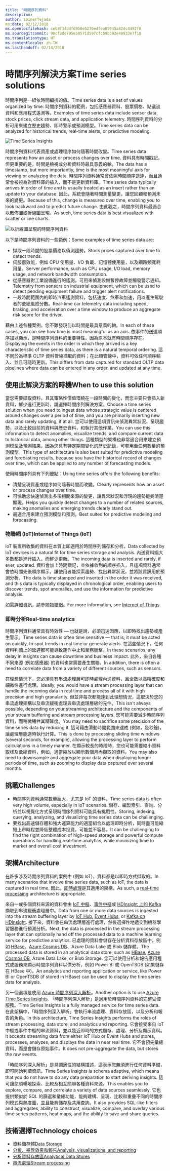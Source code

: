 ```yaml
---
title: "時間序列資料"
description: 
author: zoinerTejada
ms:date: 02/12/2018
ms.openlocfilehash: ceb8f34d4fd950e5270edfea05945a824c4492f0
ms.sourcegitcommit: 90cf2de795e50571d597cfcb9b302e48933e7f18
ms.translationtype: HT
ms.contentlocale: zh-TW
ms.lasthandoff: 02/14/2018
---
```

# <a name="time-series-solutions"></a><span data-ttu-id="7e653-102">時間序列解決方案</span><span class="sxs-lookup"><span data-stu-id="7e653-102">Time series solutions</span></span>

<span data-ttu-id="7e653-103">時間序列是一組依時間編排的值。</span><span class="sxs-lookup"><span data-stu-id="7e653-103">Time series data is a set of values organized by time.</span></span> <span data-ttu-id="7e653-104">時間序列資料的範例，包括感應器資料、股票價格、點選流資料和應用程式遙測等。</span><span class="sxs-lookup"><span data-stu-id="7e653-104">Examples of time series data include sensor data, stock prices, click stream data, and application telemetry.</span></span> <span data-ttu-id="7e653-105">時間序列資料的分析可用來建立歷史趨勢、即時警示或預測模型。</span><span class="sxs-lookup"><span data-stu-id="7e653-105">Time series data can be analyzed for historical trends, real-time alerts, or predictive modeling.</span></span>

![Time Series Insights](./images/time-series-insights.png) 

<span data-ttu-id="7e653-107">時間序列資料代表資產或處理程序如何隨著時間改變。</span><span class="sxs-lookup"><span data-stu-id="7e653-107">Time series data represents how an asset or process changes over time.</span></span> <span data-ttu-id="7e653-108">資料具有時間戳記，但更重要的是，時間是檢視或分析資料時最具意義的軸。</span><span class="sxs-lookup"><span data-stu-id="7e653-108">The data has a timestamp, but more importantly, time is the most meaningful axis for viewing or analyzing the data.</span></span> <span data-ttu-id="7e653-109">時間序列資料通常會依照時間順序送達，而且通常會被視為對資料庫的插入，而不是更新資料庫。</span><span class="sxs-lookup"><span data-stu-id="7e653-109">Time series data typically arrives in order of time and is usually treated as an insert rather than an update to your database.</span></span> <span data-ttu-id="7e653-110">因此，系統會隨著時間測量變更，讓您回顧和預測未來的變更。</span><span class="sxs-lookup"><span data-stu-id="7e653-110">Because of this, change is measured over time, enabling you to look backward and to predict future change.</span></span> <span data-ttu-id="7e653-111">由此觀之，時間序列資料最適合以散佈圖或折線圖呈現。</span><span class="sxs-lookup"><span data-stu-id="7e653-111">As such, time series data is best visualized with scatter or line charts.</span></span>

![以折線圖呈現的時間序列資料](./images/time-series-chart.png)

<span data-ttu-id="7e653-113">以下是時間序列資料的一些範例：</span><span class="sxs-lookup"><span data-stu-id="7e653-113">Some examples of time series data are:</span></span>

- <span data-ttu-id="7e653-114">擷取一段時間的股票價格以偵測趨勢。</span><span class="sxs-lookup"><span data-stu-id="7e653-114">Stock prices captured over time to detect trends.</span></span>
- <span data-ttu-id="7e653-115">伺服器效能，例如 CPU 使用量、I/O 負載、記憶體使用量，以及網路頻寬耗用量。</span><span class="sxs-lookup"><span data-stu-id="7e653-115">Server performance, such as CPU usage, I/O load, memory usage, and network bandwidth consumption.</span></span>
- <span data-ttu-id="7e653-116">從感應器對工業設備進行的遙測，可用來偵測設備暫停故障並觸發警示通知。</span><span class="sxs-lookup"><span data-stu-id="7e653-116">Telemetry from sensors on industrial equipment, which can be used to detect pending equipment failure and trigger alert notifications.</span></span>
- <span data-ttu-id="7e653-117">一段時間範圍內的即時汽車遙測資料，包括速度、煞車和加速，用以產生駕駛者的彙總風險分數。</span><span class="sxs-lookup"><span data-stu-id="7e653-117">Real-time car telemetry data including speed, braking, and acceleration over a time window to produce an aggregate risk score for the driver.</span></span>

<span data-ttu-id="7e653-118">藉由上述各種案例，您不難發現何以時間是最具意義的軸。</span><span class="sxs-lookup"><span data-stu-id="7e653-118">In each of these cases, you can see how time is most meaningful as an axis.</span></span> <span data-ttu-id="7e653-119">依事件的送達順序加以顯示，是時間序列資料的重要特性，因為原本就有時間順序存在。</span><span class="sxs-lookup"><span data-stu-id="7e653-119">Displaying the events in the order in which they arrived is a key characteristic of time series data, as there is a natural temporal ordering.</span></span> <span data-ttu-id="7e653-120">這不同於為標準 OLTP 資料管線擷取的資料；在此類管線中，資料可依任何順序輸入、並且可隨時更新。</span><span class="sxs-lookup"><span data-stu-id="7e653-120">This differs from data captured for standard OLTP data pipelines where data can be entered in any order, and updated at any time.</span></span>

## <a name="when-to-use-this-solution"></a><span data-ttu-id="7e653-121">使用此解決方案的時機</span><span class="sxs-lookup"><span data-stu-id="7e653-121">When to use this solution</span></span>

<span data-ttu-id="7e653-122">當您需要擷取資料，且其策略性價值環繞在一段時間的變化，而您主要只會插入新資料，鮮少進行更新時，請選擇時間序列解決方案。</span><span class="sxs-lookup"><span data-stu-id="7e653-122">Choose a time series solution when you need to ingest data whose strategic value is centered around changes over a period of time, and you are primarily inserting new data and rarely updating, if at all.</span></span> <span data-ttu-id="7e653-123">您可以使用這項資訊來偵測異常狀況、呈現趨勢，以及比較目前的資料與歷史資料，和執行其他作業。</span><span class="sxs-lookup"><span data-stu-id="7e653-123">You can use this information to detect anomalies, visualize trends, and compare current data to historical data, among other things.</span></span> <span data-ttu-id="7e653-124">這種類型的架構也非常適合用來建立預測模型及預測結果，因為您具有特定期間變化的歷史記錄，可套用至任何數量的預測模型。</span><span class="sxs-lookup"><span data-stu-id="7e653-124">This type of architecture is also best suited for predictive modeling and forecasting results, because you have the historical record of changes over time, which can be applied to any number of forecasting models.</span></span> 

<span data-ttu-id="7e653-125">使用時間序列具有下列優點︰</span><span class="sxs-lookup"><span data-stu-id="7e653-125">Using time series offers the following benefits:</span></span>

* <span data-ttu-id="7e653-126">清楚呈現資產或程序如何隨著時間而改變。</span><span class="sxs-lookup"><span data-stu-id="7e653-126">Clearly represents how an asset or process changes over time.</span></span>
* <span data-ttu-id="7e653-127">可協助您快速偵測出多項相關來源的變更，讓異常狀況和浮現的趨勢能夠清楚顯現。</span><span class="sxs-lookup"><span data-stu-id="7e653-127">Helps you quickly detect changes to a number of related sources, making anomalies and emerging trends clearly stand out.</span></span>
* <span data-ttu-id="7e653-128">最適合用來建立預測模型和預測。</span><span class="sxs-lookup"><span data-stu-id="7e653-128">Best suited for predictive modeling and forecasting.</span></span>

### <a name="internet-of-things-iot"></a><span data-ttu-id="7e653-129">物聯網 (IoT)</span><span class="sxs-lookup"><span data-stu-id="7e653-129">Internet of Things (IoT)</span></span>

<span data-ttu-id="7e653-130">IoT 裝置所收集的資料在本質上即適用於時間序列儲存和分析。</span><span class="sxs-lookup"><span data-stu-id="7e653-130">Data collected by IoT devices is a natural fit for time series storage and analysis.</span></span> <span data-ttu-id="7e653-131">內送資料絕大多數都是進行插入，而鮮少更新。</span><span class="sxs-lookup"><span data-stu-id="7e653-131">The incoming data is inserted and rarely, if ever, updated.</span></span> <span data-ttu-id="7e653-132">資料會加上時間戳記，並依據收到的順序插入，且這項資料通常會依時間先後順序顯示，讓使用者能探索趨勢、找出異常狀況，並將該資訊用於預測分析。</span><span class="sxs-lookup"><span data-stu-id="7e653-132">The data is time stamped and inserted in the order it was received, and this data is typically displayed in chronological order, enabling users to discover trends, spot anomalies, and use the information for predictive analysis.</span></span>

<span data-ttu-id="7e653-133">如需詳細資訊，請參閱[物聯網](../concepts/big-data.md#internet-of-things-iot)。</span><span class="sxs-lookup"><span data-stu-id="7e653-133">For more information, see [Internet of Things](../concepts/big-data.md#internet-of-things-iot).</span></span>

### <a name="real-time-analytics"></a><span data-ttu-id="7e653-134">即時分析</span><span class="sxs-lookup"><span data-stu-id="7e653-134">Real-time analytics</span></span>

<span data-ttu-id="7e653-135">時間序列資料通常具有時效性 &mdash; 也就是說，必須迅速因應，以即時找出趨勢或產生警示。</span><span class="sxs-lookup"><span data-stu-id="7e653-135">Time series data is often time sensitive &mdash; that is, it must be acted on quickly, to spot trends in real time or generate alerts.</span></span> <span data-ttu-id="7e653-136">在這些情況下，任何資料判讀上的延遲都可能導致運作中止和業務衝擊。</span><span class="sxs-lookup"><span data-stu-id="7e653-136">In these scenarios, any delay in insights can cause downtime and business impact.</span></span> <span data-ttu-id="7e653-137">此外，來自各種不同來源 (例如感應器) 的資料也常需要產生關聯。</span><span class="sxs-lookup"><span data-stu-id="7e653-137">In addition, there is often a need to correlate data from a variety of different sources, such as sensors.</span></span>

<span data-ttu-id="7e653-138">在理想情況下，您必須具有串流處理層可即時處理內送資料，且全數以高精確度和細微性進行處理。</span><span class="sxs-lookup"><span data-stu-id="7e653-138">Ideally, you would have a stream processing layer that can handle the incoming data in real time and process all of it with high precision and high granularity.</span></span> <span data-ttu-id="7e653-139">但並非每次都能達到此理想情況，這取決於您的串流處理架構以及串流緩衝處理與串流處理層級的元件。</span><span class="sxs-lookup"><span data-stu-id="7e653-139">This isn't always possible, depending on your streaming architecture and the components of your stream buffering and stream processing layers.</span></span> <span data-ttu-id="7e653-140">您可能需要減少時間序列資料，而稍微犧牲其精確度。</span><span class="sxs-lookup"><span data-stu-id="7e653-140">You may need to sacrifice some precision of the time series data by reducing it.</span></span> <span data-ttu-id="7e653-141">這可藉由滑動時間範圍來達成 (例如，幾秒鐘)，讓處理層能適時執行計算。</span><span class="sxs-lookup"><span data-stu-id="7e653-141">This is done by processing sliding time windows (several seconds, for example), allowing the processing layer to perform calculations in a timely manner.</span></span> <span data-ttu-id="7e653-142">在顯示較長的時段時，您也可能需要縮小資料取樣及彙總資料，例如，適當縮放以顯示數個月內擷取的資料。</span><span class="sxs-lookup"><span data-stu-id="7e653-142">You may also need to downsample and aggregate your data when displaying longer periods of time, such as zooming to display data captured over several months.</span></span>

## <a name="challenges"></a><span data-ttu-id="7e653-143">挑戰</span><span class="sxs-lookup"><span data-stu-id="7e653-143">Challenges</span></span>

* <span data-ttu-id="7e653-144">時間序列資料通常數量龐大，尤其是 IoT 的資料。</span><span class="sxs-lookup"><span data-stu-id="7e653-144">Time series data is often very high volume, especially in IoT scenarios.</span></span> <span data-ttu-id="7e653-145">儲存、編製索引、查詢、分析並以視覺化方式呈現時間序列資料可能具有挑戰性。</span><span class="sxs-lookup"><span data-stu-id="7e653-145">Storing, indexing, querying, analyzing, and visualizing time series data can be challenging.</span></span> 
* <span data-ttu-id="7e653-146">要找出高速儲存體和強大運算能力的適當組合以處理即時分析，同時盡可能縮短上市時程並降低整體成本投資，可能並不容易。</span><span class="sxs-lookup"><span data-stu-id="7e653-146">It can be challenging to find the right combination of high-speed storage and powerful compute operations for handling real-time analytics, while minimizing time to market and overall cost investment.</span></span>

## <a name="architecture"></a><span data-ttu-id="7e653-147">架構</span><span class="sxs-lookup"><span data-stu-id="7e653-147">Architecture</span></span>

<span data-ttu-id="7e653-148">在許多涉及時間序列資料的案例中 (例如 IoT)，資料都是以即時方式擷取的。</span><span class="sxs-lookup"><span data-stu-id="7e653-148">In many scenarios that involve time series data, such as IoT, the data is captured in real time.</span></span> <span data-ttu-id="7e653-149">因此，[即時處理](./real-time-processing.md)是其適用的架構。</span><span class="sxs-lookup"><span data-stu-id="7e653-149">As such, a [real-time processing](./real-time-processing.md) architecture is appropriate.</span></span> 

<span data-ttu-id="7e653-150">來自一或多個資料來源的資料會由 [IoT 中樞](/azure/iot-hub/)、[事件中樞](/azure/event-hubs/)或 [HDInsight 上的 Kafka](/azure/hdinsight/kafka/apache-kafka-introduction) 擷取到串流緩衝處理層中。</span><span class="sxs-lookup"><span data-stu-id="7e653-150">Data from one or more data sources is ingested into the stream buffering layer by [IoT Hub](/azure/iot-hub/), [Event Hubs](/azure/event-hubs/), or [Kafka on HDInsight](/azure/hdinsight/kafka/apache-kafka-introduction).</span></span> <span data-ttu-id="7e653-151">接下來，資料會在串流處理層進行處理，然後選擇性地遞交到機器學習服務進行預測分析。</span><span class="sxs-lookup"><span data-stu-id="7e653-151">Next, the data is processed in the stream processing layer that can optionally hand off the processed data to a machine learning service for predictive analytics.</span></span> <span data-ttu-id="7e653-152">已處理的資料會儲存在分析資料存放區中，例如 [HBase](/azure/hdinsight/hbase/apache-hbase-overview)、[Azure Cosmos DB](/azure/cosmos-db/)、Azure Data Lake 或 Blob 儲存體。</span><span class="sxs-lookup"><span data-stu-id="7e653-152">The processed data is stored in an analytical data store, such as [HBase](/azure/hdinsight/hbase/apache-hbase-overview), [Azure Cosmos DB](/azure/cosmos-db/), Azure Data Lake, or Blob Storage.</span></span> <span data-ttu-id="7e653-153">您可以使用分析和報告應用程式或服務來顯示時間序列資料以供分析，例如 Power BI 或 OpenTSDB (如果儲存在 HBase 中)。</span><span class="sxs-lookup"><span data-stu-id="7e653-153">An analytics and reporting application or service, like Power BI or OpenTSDB (if stored in HBase) can be used to display the time series data for analysis.</span></span>

<span data-ttu-id="7e653-154">另一個選項是使用 [Azure 時間序列深入解析](/azure/time-series-insights/)。</span><span class="sxs-lookup"><span data-stu-id="7e653-154">Another option is to use [Azure Time Series Insights](/azure/time-series-insights/).</span></span> <span data-ttu-id="7e653-155">「時間序列深入解析」是適用於時間序列資料的完整受控服務。</span><span class="sxs-lookup"><span data-stu-id="7e653-155">Time Series Insights is a fully managed service for time series data.</span></span> <span data-ttu-id="7e653-156">在此架構中，「時間序列深入解析」會執行串流處理、資料存放區，以及分析和報告的角色。</span><span class="sxs-lookup"><span data-stu-id="7e653-156">In this architecture, Time Series Insights performs the roles of stream processing, data store, and analytics and reporting.</span></span> <span data-ttu-id="7e653-157">它會接受來自 IoT 中樞或事件中樞的串流資料，並以幾近即時的方式儲存、處理、分析及顯示資料。</span><span class="sxs-lookup"><span data-stu-id="7e653-157">It accepts streaming data from either IoT Hub or Event Hubs and stores, processes, analyzes, and displays the data in near real time.</span></span> <span data-ttu-id="7e653-158">它不會預先彙總資料，而是會儲存原始事件。</span><span class="sxs-lookup"><span data-stu-id="7e653-158">It does not pre-aggregate the data, but stores the raw events.</span></span>

<span data-ttu-id="7e653-159">「時間序列深入解析」是具調適性的結構描述，這表示您無須進行任何資料準備，即可開始判讀資訊。</span><span class="sxs-lookup"><span data-stu-id="7e653-159">Time Series Insights is schema adaptive, which means that you do not have to do any data preparation to start deriving insights.</span></span> <span data-ttu-id="7e653-160">這可讓您順暢地探索、比較及相互關聯各種資料來源。</span><span class="sxs-lookup"><span data-stu-id="7e653-160">This enables you to explore, compare, and correlate a variety of data sources seamlessly.</span></span> <span data-ttu-id="7e653-161">它也提供類似於 SQL 的篩選和彙總功能，能夠建構、呈現、比較和重疊不同的時間序列模式與熱度圖，並且能夠儲存及共用查詢。</span><span class="sxs-lookup"><span data-stu-id="7e653-161">It also provides SQL-like filters and aggregates, ability to construct, visualize, compare, and overlay various time series patterns, heat maps, and the ability to save and share queries.</span></span> 

## <a name="technology-choices"></a><span data-ttu-id="7e653-162">技術選擇</span><span class="sxs-lookup"><span data-stu-id="7e653-162">Technology choices</span></span>

- [<span data-ttu-id="7e653-163">資料儲存體</span><span class="sxs-lookup"><span data-stu-id="7e653-163">Data Storage</span></span>](../technology-choices/data-storage.md)
- [<span data-ttu-id="7e653-164">分析、視覺效果和報告</span><span class="sxs-lookup"><span data-stu-id="7e653-164">Analysis, visualizations, and reporting</span></span>](../technology-choices/analysis-visualizations-reporting.md)
- [<span data-ttu-id="7e653-165">分析資料存放區</span><span class="sxs-lookup"><span data-stu-id="7e653-165">Analytical Data Stores</span></span>](../technology-choices/analytical-data-stores.md)
- [<span data-ttu-id="7e653-166">串流處理</span><span class="sxs-lookup"><span data-stu-id="7e653-166">Stream processing</span></span>](../technology-choices/stream-processing.md)